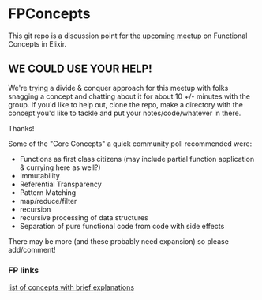 # FPConcepts
This git repo is a discussion point for the [upcoming meetup](http://www.meetup.com/Elixir-CLE/events/228982780/) on Functional Concepts in Elixir.  

## WE COULD USE YOUR HELP! ##
We're trying a divide & conquer approach for this meetup with folks snagging a concept and chatting about it for about 10 +/- minutes with the group. If you'd like to help out, clone the repo, make a directory with the concept you'd like to tackle and put your notes/code/whatever in there.  

Thanks!

Some of the "Core Concepts" a quick community poll recommended were:  
* Functions as first class citizens (may include partial function application & currying here as well?)
* Immutability
* Referential Transparency
* Pattern Matching
* map/reduce/filter
* recursion
* recursive processing of data structures
* Separation of pure functional code from code with side effects  

There may be more (and these probably need expansion) so please add/comment!  

### FP links
[list of concepts with brief explanations](https://github.com/hemanth/functional-programming-jargon)
